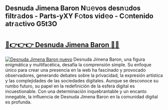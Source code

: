 ## Desnuda Jimena Baron N𝚞𝚎vos desn𝚞dos filtr𝚊dos - Parts-yXY F𝚘tos vid𝚎o - C𝚘ntenido atr𝚊ctivo G5t3O

# <h2><a href="http://mb48xs.tromn.icu/?c=Desnuda+Jimena+Baron">🔗👉👉👉 Desnuda Jimena Baron 🔗🔗</a></h2>

[![Desnuda Jimena Baron nuevo](https://i.imgur.com/pEAQMta.gif)](http://mb48xs.tromn.icu/?c=Desnuda+Jimena+Baron)
Desnuda Jimena Baron, una figura enigmática y multifacética, desafía la comprensión simple. Su enfoque único para crear una presencia en la web ha fascinado y provocado observadores, generando debates sobre la privacidad, la expresión artística y las complejidades de las sociedades digitales. Aunque se desconoce su rumbo futuro, su papel en la redefinición de la esfera digital es incuestionable. Con una determinación inquebrantable y un encanto innegable, la influencia de Desnuda Jimena Baron en la comunidad digital es profunda.
